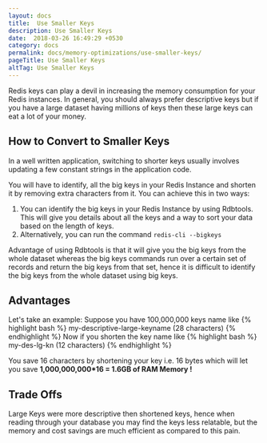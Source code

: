 ```yaml
---
layout: docs
title:  Use Smaller Keys
description: Use Smaller Keys
date:  2018-03-26 16:49:29 +0530
category: docs
permalink: docs/memory-optimizations/use-smaller-keys/
pageTitle: Use Smaller Keys
altTag: Use Smaller Keys
---
```


Redis keys can play a devil in increasing the memory consumption for your Redis instances. In general, you should always prefer descriptive keys but if you have a large dataset having millions of keys then these large keys can eat a lot of your money.

## How to Convert to Smaller Keys

In a well written application, switching to shorter keys usually involves updating a few constant strings in the application code.

You will have to identify, all the big keys in your Redis Instance and shorten it by removing extra characters from it. You can achieve this in two ways:

1. You can identify the big keys in your Redis Instance by using Rdbtools. This will give you details about all the keys and a way to sort your data based on the length of keys.
1. Alternatively, you can run the command `redis-cli --bigkeys`

Advantage of using Rdbtools is that it will give you the big keys from the whole dataset whereas the big keys commands run over a certain set of records and return the big keys from that set, hence it is difficult to identify the big keys from the whole dataset using big keys.

## Advantages

Let's take an example:
Suppose you have 100,000,000 keys name like
{% highlight bash %}
my-descriptive-large-keyname (28 characters)
{% endhighlight %}
Now if you shorten the key name like
{% highlight bash %}
my-des-lg-kn (12 characters)
{% endhighlight %}

You save 16 characters by shortening your key i.e. 16 bytes which will let you save **1,000,000,000*16 = 1.6GB of RAM Memory !**

## Trade Offs

Large Keys were more descriptive then shortened keys, hence when reading through your database you may find the keys less relatable, but the memory and cost savings are much efficient as compared to this pain.
